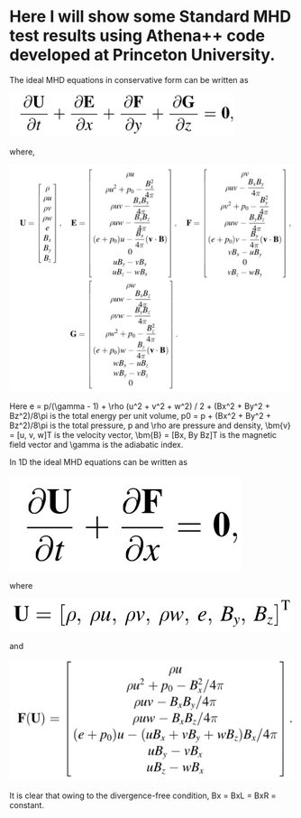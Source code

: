 # Here I will show some Standard MHD test results using Athena++ code developed at Princeton University.

The ideal MHD equations in conservative form can be written as

<img src="/images/mhd_conser.png" width="400">

where,

<img src="/images/conserv_var_mhd.png" width="800">

Here e = p/(\gamma - 1) + \rho (u^2 + v^2 + w^2) / 2 + (Bx^2 + By^2 + Bz^2)/8\pi is the total energy per unit volume, p0 = p + (Bx^2 + By^2 + Bz^2)/8\pi is the total pressure, p and \rho are pressure and density, \bm{v} = [u, v, w]T is the velocity vector, \bm{B} = [Bx, By Bz]T is the magnetic field vector and \gamma 
is the adiabatic index.


In 1D the ideal MHD equations can be written as 

![](/images/mhd_1d.png)

where

![](/images/conserv_1d.png)

and

![](/images/flux_1d.png)


It is clear that owing to the divergence-free condition, Bx = BxL = BxR = constant.
